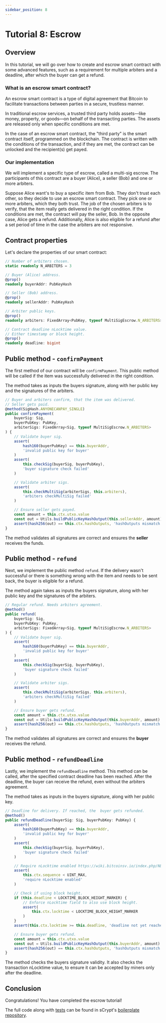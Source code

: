 ```yaml
---
sidebar_position: 8
---
```


# Tutorial 8: Escrow

## Overview

In this tutorial, we will go over how to create and escrow smart contract with some advanced features, such as a requirement for multiple arbiters and a deadline, after which the buyer can get a refund.

### What is an escrow smart contract?

An escrow smart contract is a type of digital agreement that Bitcoin to facilitate transactions between parties in a secure, trustless manner. 

In traditional escrow services, a trusted third party holds assets—like money, property, or goods—on behalf of the transacting parties. The assets are released only when specific conditions are met.

In the case of an escrow smart contract, the "third party" is the smart contract itself, programmed on the blockchain. The contract is written with the conditions of the transaction, and if they are met, the contract can be unlocked and the recipient(s) get payed.

### Our implementation

We will implement a specific type of escrow, called a multi-sig escrow. The participants of this contract are a buyer (Alice), a seller (Bob) and one or more arbiters.

Suppose Alice want's to buy a specific item from Bob. They don't trust each other, so they decide to use an escrow smart contract. They pick one or more arbiters, which they both trust. The job of the chosen arbiters is to verify, that the item really gets delivered in the right condition. If the conditions are met, the contract will pay the seller, Bob. In the opposite case, Alice gets a refund. Additionally, Alice is also eligible for a refund after a set period of time in the case the arbiters are not responsive.

## Contract properties

Let's declare the properties of our smart contract:

```ts
// Number of arbiters chosen.
static readonly N_ARBITERS = 3

// Buyer (Alice) address.
@prop()
readonly buyerAddr: PubKeyHash

// Seller (Bob) address.
@prop()
readonly sellerAddr: PubKeyHash

// Arbiter public keys.
@prop()
readonly arbiters: FixedArray<PubKey, typeof MultiSigEscrow.N_ARBITERS>

// Contract deadline nLocktime value.
// Either timestamp or block height.
@prop()
readonly deadline: bigint
```

## Public method - `confirmPayment`

The first method of our contract will be `confirmPayment`. This public method will be called if the item was successfully delivered in the right condition.

The method takes as inputs the buyers signature, along with her public key and the signatures of the arbiters.

```ts
// Buyer and arbiters confirm, that the item was delivered.
// Seller gets paid.
@method(SigHash.ANYONECANPAY_SINGLE)
public confirmPayment(
    buyerSig: Sig,
    buyerPubKey: PubKey,
    arbiterSigs: FixedArray<Sig, typeof MultiSigEscrow.N_ARBITERS>
) {
    // Validate buyer sig.
    assert(
        hash160(buyerPubKey) == this.buyerAddr,
        'invalid public key for buyer'
    )
    assert(
        this.checkSig(buyerSig, buyerPubKey),
        'buyer signature check failed'
    )

    // Validate arbiter sigs.
    assert(
        this.checkMultiSig(arbiterSigs, this.arbiters),
        'arbiters checkMultiSig failed'
    )

    // Ensure seller gets payed.
    const amount = this.ctx.utxo.value
    const out = Utils.buildPublicKeyHashOutput(this.sellerAddr, amount)
    assert(hash256(out) == this.ctx.hashOutputs, 'hashOutputs mismatch')
}
```

The method validates all signatures are correct and ensures the **seller** receives the funds.

## Public method - `refund`

Next, we implement the public method `refund`. If the delivery wasn't successful or there is something wrong with the item and needs to be sent back, the buyer is eligible for a refund.

The method again takes as inputs the buyers signature, along with her public key and the signatures of the arbiters.

```ts
// Regular refund. Needs arbiters agreement.
@method()
public refund(
    buyerSig: Sig,
    buyerPubKey: PubKey,
    arbiterSigs: FixedArray<Sig, typeof MultiSigEscrow.N_ARBITERS>
) {
    // Validate buyer sig.
    assert(
        hash160(buyerPubKey) == this.buyerAddr,
        'invalid public key for buyer'
    )
    assert(
        this.checkSig(buyerSig, buyerPubKey),
        'buyer signature check failed'
    )

    // Validate arbiter sigs.
    assert(
        this.checkMultiSig(arbiterSigs, this.arbiters),
        'arbiters checkMultiSig failed'
    )

    // Ensure buyer gets refund.
    const amount = this.ctx.utxo.value
    const out = Utils.buildPublicKeyHashOutput(this.buyerAddr, amount)
    assert(hash256(out) == this.ctx.hashOutputs, 'hashOutputs mismatch')
}
```

The method validates all signatures are correct and ensures the **buyer** receives the refund.

## Public method - `refundDeadline`

Lastly, we implement the `refundDeadline` method. This method can be called, after the specified contract deadline has been reached. After the deadline, the buyer can receive the refund, even without the arbiters agreement.

The method takes as inputs in the buyers signature, along with her public key.

```ts
// Deadline for delivery. If reached, the  buyer gets refunded.
@method()
public refundDeadline(buyerSig: Sig, buyerPubKey: PubKey) {
    assert(
        hash160(buyerPubKey) == this.buyerAddr,
        'invalid public key for buyer'
    )
    assert(
        this.checkSig(buyerSig, buyerPubKey),
        'buyer signature check failed'
    )

    // Require nLocktime enabled https://wiki.bitcoinsv.io/index.php/NLocktime_and_nSequence
    assert(
        this.ctx.sequence < UINT_MAX,
        'require nLocktime enabled'
    )

    // Check if using block height.
    if (this.deadline < LOCKTIME_BLOCK_HEIGHT_MARKER) {
        // Enforce nLocktime field to also use block height.
        assert(
            this.ctx.locktime < LOCKTIME_BLOCK_HEIGHT_MARKER
        )
    }
    assert(this.ctx.locktime >= this.deadline, 'deadline not yet reached')

    // Ensure buyer gets refund.
    const amount = this.ctx.utxo.value
    const out = Utils.buildPublicKeyHashOutput(this.buyerAddr, amount)
    assert(hash256(out) == this.ctx.hashOutputs, 'hashOutputs mismatch')
}
```

The method checks the buyers signature validity. It also checks the transaction nLocktime value, to ensure it can be accepted by miners only after the deadline.

## Conclusion

Congratulations! You have completed the escrow tutorial!

The full code along with [tests](https://github.com/sCrypt-Inc/boilerplate/blob/master/tests/local/multisigEscrow.test.ts) can be found in sCrypt's [boilerplate repository](https://github.com/sCrypt-Inc/boilerplate/blob/master/src/contracts/multisigEscrow.ts).

